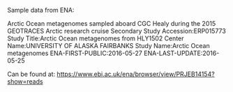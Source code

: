 Sample data from ENA:

Arctic Ocean metagenomes sampled aboard CGC Healy during the 2015 GEOTRACES Arctic research cruise Secondary Study Accession:ERP015773 Study Title:Arctic Ocean metagenomes from HLY1502 Center Name:UNIVERSITY OF ALASKA FAIRBANKS Study Name:Arctic Ocean metagenomes ENA-FIRST-PUBLIC:2016-05-27 ENA-LAST-UPDATE:2016-05-25

Can be found at: https://www.ebi.ac.uk/ena/browser/view/PRJEB14154?show=reads
